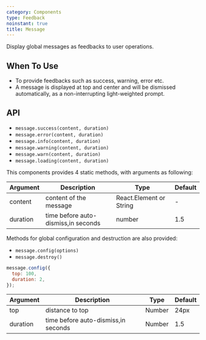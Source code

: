 ```yaml
---
category: Components
type: Feedback
noinstant: true
title: Message
---
```


Display global messages as feedbacks to user operations.

## When To Use

- To provide feedbacks such as success, warning, error etc.
- A message is displayed at top and center and will be dismissed automatically, as a non-interrupting light-weighted prompt.

## API

- `message.success(content, duration)`
- `message.error(content, duration)`
- `message.info(content, duration)`
- `message.warning(content, duration)`
- `message.warn(content, duration)`
- `message.loading(content, duration)`

This components provides 4 static methods, with arguments as following:

| Argument   | Description                        | Type                     | Default      |
|------------|------------------------------------|--------------------------|--------------|
| content    | content of the message             | React.Element or String  | -            |
| duration   | time before auto-dismiss,in seconds | number                   | 1.5          |

Methods for global configuration and destruction are also provided:

- `message.config(options)`
- `message.destroy()`

```js
message.config({
  top: 100,
  duration: 2,
});
```

| Argument   | Description                        | Type                     | Default     |
|------------|------------------------------------|--------------------------|-------------|
| top        | distance to top                    | Number                   | 24px        |
| duration   | time before auto-dismiss,in seconds | Number                   | 1.5         |
